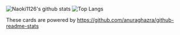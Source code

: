 ![Naoki1126's github stats](https://github-readme-stats.vercel.app/api?username=Naoki1126&count_private=true&show_icons=true&theme=dark)
![Top Langs](https://github-readme-stats.vercel.app/api/top-langs/?username=Naoki1126&theme=dark)

These cards are powered by https://github.com/anuraghazra/github-readme-stats

<!--
**Naoki1126/Naoki1126** is a ✨ _special_ ✨ repository because its `README.md` (this file) appears on your GitHub profile.

Here are some ideas to get you started:

- 🔭 I’m currently working on ...
- 🌱 I’m currently learning ...
- 👯 I’m looking to collaborate on ...
- 🤔 I’m looking for help with ...
- 💬 Ask me about ...
- 📫 How to reach me: ...
- 😄 Pronouns: ...
- ⚡ Fun fact: ...

-->
